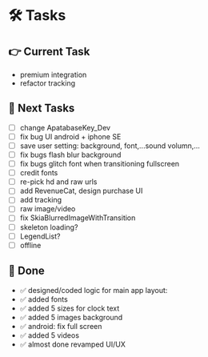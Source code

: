 # 🛠️ Tasks  

## 👉 Current Task    
- premium integration
- refactor tracking

## 🙌 Next Tasks  
- [ ] change ApatabaseKey_Dev
- [ ] fix bug UI android + iphone SE
- [ ] save user setting: background, font,...sound volumn,...
- [ ] fix bugs flash blur background
- [ ] fix bugs glitch font when transitioning fullscreen
- [ ] credit fonts
- [ ] re-pick hd and raw urls
- [ ] add RevenueCat, design purchase UI
- [ ] add tracking
- [ ] raw image/video
- [ ] fix SkiaBlurredImageWithTransition
- [ ] skeleton loading?
- [ ] LegendList?
- [ ] offline

## 🎉 Done  
- ✅ designed/coded logic for main app layout:
- ✅ added fonts
- ✅ added 5 sizes for clock text
- ✅ added 5 images background
- ✅ android: fix full screen
- ✅ added 5 videos
- ✅ almost done revamped UI/UX
